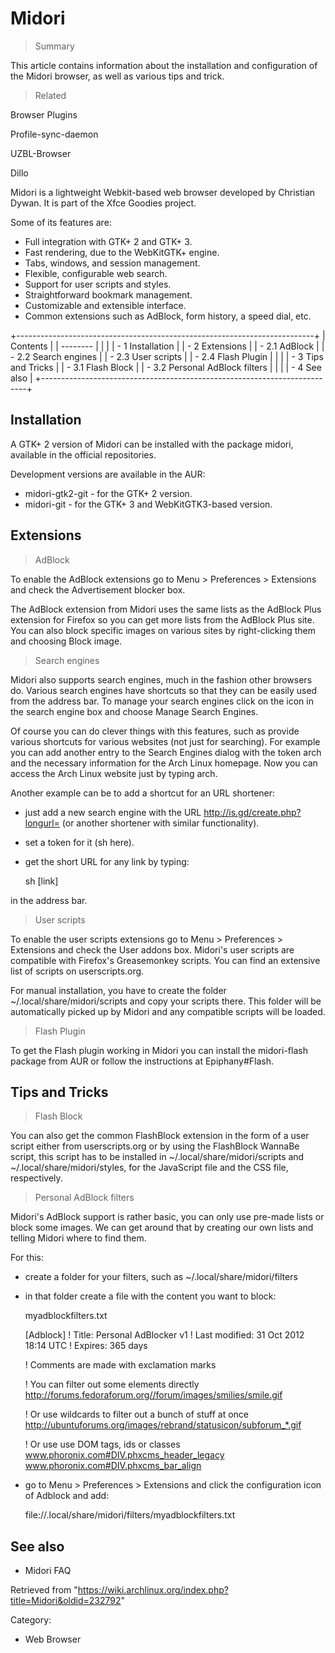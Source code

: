 Midori
======

> Summary

This article contains information about the installation and
configuration of the Midori browser, as well as various tips and trick.

> Related

Browser Plugins

Profile-sync-daemon

UZBL-Browser

Dillo

Midori is a lightweight Webkit-based web browser developed by Christian
Dywan. It is part of the Xfce Goodies project.

Some of its features are:

-   Full integration with GTK+ 2 and GTK+ 3.
-   Fast rendering, due to the WebKitGTK+ engine.
-   Tabs, windows, and session management.
-   Flexible, configurable web search.
-   Support for user scripts and styles.
-   Straightforward bookmark management.
-   Customizable and extensible interface.
-   Common extensions such as AdBlock, form history, a speed dial, etc.

+--------------------------------------------------------------------------+
| Contents                                                                 |
| --------                                                                 |
|                                                                          |
| -   1 Installation                                                       |
| -   2 Extensions                                                         |
|     -   2.1 AdBlock                                                      |
|     -   2.2 Search engines                                               |
|     -   2.3 User scripts                                                 |
|     -   2.4 Flash Plugin                                                 |
|                                                                          |
| -   3 Tips and Tricks                                                    |
|     -   3.1 Flash Block                                                  |
|     -   3.2 Personal AdBlock filters                                     |
|                                                                          |
| -   4 See also                                                           |
+--------------------------------------------------------------------------+

Installation
------------

A GTK+ 2 version of Midori can be installed with the package midori,
available in the official repositories.

Development versions are available in the AUR:

-   midori-gtk2-git - for the GTK+ 2 version.
-   midori-git - for the GTK+ 3 and WebKitGTK3-based version.

Extensions
----------

> AdBlock

To enable the AdBlock extensions go to Menu > Preferences > Extensions
and check the Advertisement blocker box.

The AdBlock extension from Midori uses the same lists as the AdBlock
Plus extension for Firefox so you can get more lists from the AdBlock
Plus site. You can also block specific images on various sites by
right-clicking them and choosing Block image.

> Search engines

Midori also supports search engines, much in the fashion other browsers
do. Various search engines have shortcuts so that they can be easily
used from the address bar. To manage your search engines click on the
icon in the search engine box and choose Manage Search Engines.

Of course you can do clever things with this features, such as provide
various shortcuts for various websites (not just for searching). For
example you can add another entry to the Search Engines dialog with the
token arch and the necessary information for the Arch Linux homepage.
Now you can access the Arch Linux website just by typing arch.

Another example can be to add a shortcut for an URL shortener:

-   just add a new search engine with the URL
    http://is.gd/create.php?longurl= (or another shortener with similar
    functionality).
-   set a token for it (sh here).
-   get the short URL for any link by typing:

    sh [link]

in the address bar.

> User scripts

To enable the user scripts extensions go to Menu > Preferences >
Extensions and check the User addons box. Midori's user scripts are
compatible with Firefox's Greasemonkey scripts. You can find an
extensive list of scripts on userscripts.org.

For manual installation, you have to create the folder
~/.local/share/midori/scripts and copy your scripts there. This folder
will be automatically picked up by Midori and any compatible scripts
will be loaded.

> Flash Plugin

To get the Flash plugin working in Midori you can install the
midori-flash package from AUR or follow the instructions at
Epiphany#Flash.

Tips and Tricks
---------------

> Flash Block

You can also get the common FlashBlock extension in the form of a user
script either from userscripts.org or by using the FlashBlock WannaBe
script, this script has to be installed in ~/.local/share/midori/scripts
and ~/.local/share/midori/styles, for the JavaScript file and the CSS
file, respectively.

> Personal AdBlock filters

Midori's AdBlock support is rather basic, you can only use pre-made
lists or block some images. We can get around that by creating our own
lists and telling Midori where to find them.

For this:

-   create a folder for your filters, such as
    ~/.local/share/midori/filters
-   in that folder create a file with the content you want to block:

    myadblockfilters.txt

    [Adblock]
    ! Title: Personal AdBlocker v1
    ! Last modified: 31 Oct 2012 18:14 UTC
    ! Expires: 365 days

    ! Comments are made with exclamation marks

    ! You can filter out some elements directly
    http://forums.fedoraforum.org//forum/images/smilies/smile.gif

    ! Or use wildcards to filter out a bunch of stuff at once
    http://ubuntuforums.org/images/rebrand/statusicon/subforum_*.gif

    ! Or use use DOM tags, ids or classes
    www.phoronix.com#DIV.phxcms_header_legacy
    www.phoronix.com#DIV.phxcms_bar_align

-   go to Menu > Preferences > Extensions and click the configuration
    icon of Adblock and add:

    file://.local/share/midori/filters/myadblockfilters.txt

See also
--------

-   Midori FAQ

Retrieved from
"https://wiki.archlinux.org/index.php?title=Midori&oldid=232792"

Category:

-   Web Browser
